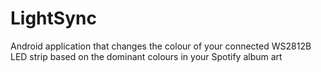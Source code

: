 # LightSync
Android application that changes the colour of your connected WS2812B LED strip based on the dominant colours in your Spotify album art

